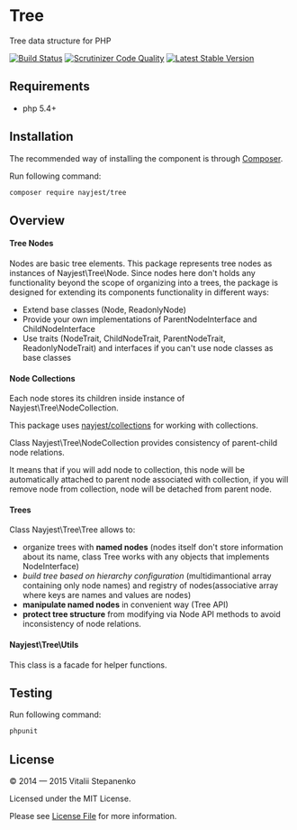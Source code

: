 Tree
====

Tree data structure for PHP

[![Build Status](https://travis-ci.org/Nayjest/Tree.svg)](https://travis-ci.org/Nayjest/Tree)
[![Scrutinizer Code Quality](https://scrutinizer-ci.com/g/Nayjest/Tree/badges/quality-score.png?b=master)](https://scrutinizer-ci.com/g/Nayjest/Tree/?branch=master)
[![Latest Stable Version](https://poser.pugx.org/nayjest/tree/v/stable)](https://packagist.org/packages/nayjest/tree) 


## Requirements

* php 5.4+  

## Installation

The recommended way of installing the component is through [Composer](https://getcomposer.org).

Run following command:

```bash
composer require nayjest/tree
```

## Overview

#### Tree Nodes

Nodes are basic tree elements.
This package represents tree nodes as instances of Nayjest\Tree\Node.
Since nodes here don't holds any functionality beyond the scope of organizing into a trees, the package is designed for extending its components functionality in different ways:
- Extend base classes (Node, ReadonlyNode)
- Provide your own implementations of ParentNodeInterface and ChildNodeInterface
- Use traits (NodeTrait, ChildNodeTrait, ParentNodeTrait, ReadonlyNodeTrait) and interfaces if you can't use node classes as base classes

#### Node Collections

Each node stores its children inside instance of Nayjest\Tree\NodeCollection.

This package uses [nayjest/collections](https://github.com/Nayjest/Collection) for working with collections.

Class Nayjest\Tree\NodeCollection provides consistency of parent-child node relations. 

It means that if you will add node to collection, this node will be automatically attached to parent node associated with collection, if you will remove node from collection, node will be detached from parent node. 

#### Trees
Class Nayjest\Tree\Tree allows to:
- organize trees with **named nodes** (nodes itself don't store information about its name, class Tree works with any objects that implements NodeInterface)
- *build tree based on hierarchy configuration* (multidimantional array containing only node names) and registry of nodes(associative array where keys are names and values are nodes)
- **manipulate named nodes** in convenient way (Tree API)
- **protect tree structure** from modifying via Node API methods to avoid inconsistency of node relations.

#### Nayjest\Tree\Utils
This class is a facade for helper functions.

## Testing

Run following command:

```bash
phpunit
```

## License

© 2014 — 2015 Vitalii Stepanenko

Licensed under the MIT License.

Please see [License File](LICENSE) for more information.

